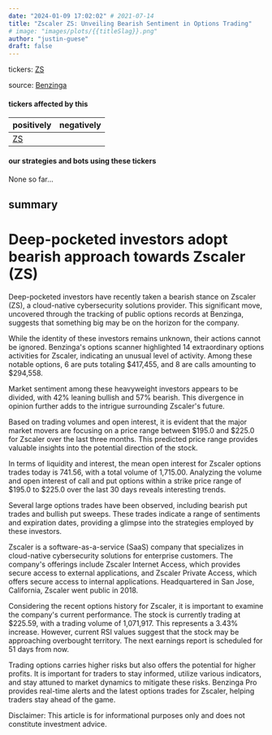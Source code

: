 ```yaml
---
date: "2024-01-09 17:02:02" # 2021-07-14
title: "Zscaler ZS: Unveiling Bearish Sentiment in Options Trading"
# image: "images/plots/{{titleSlag}}.png"
author: "justin-guese"
draft: false
---
```

tickers: <a href='https://finance.yahoo.com/quote/ZS' target='_blank'>ZS</a> 

source: <a href='https://www.benzinga.com/markets/options/24/01/36561059/zscaler-options-trading-a-deep-dive-into-market-sentiment' target='_blank'>Benzinga</a>

#### tickers affected by this

| positively | negatively |
|------------|------------
| <a href='https://finance.yahoo.com/quote/ZS' target='_blank'>ZS</a> |  |

#### our strategies and bots using these tickers

None so far...

## summary

# Deep-pocketed investors adopt bearish approach towards Zscaler (ZS)

Deep-pocketed investors have recently taken a bearish stance on Zscaler (ZS), a cloud-native cybersecurity solutions provider. This significant move, uncovered through the tracking of public options records at Benzinga, suggests that something big may be on the horizon for the company.

While the identity of these investors remains unknown, their actions cannot be ignored. Benzinga's options scanner highlighted 14 extraordinary options activities for Zscaler, indicating an unusual level of activity. Among these notable options, 6 are puts totaling $417,455, and 8 are calls amounting to $294,558.

Market sentiment among these heavyweight investors appears to be divided, with 42% leaning bullish and 57% bearish. This divergence in opinion further adds to the intrigue surrounding Zscaler's future.

Based on trading volumes and open interest, it is evident that the major market movers are focusing on a price range between $195.0 and $225.0 for Zscaler over the last three months. This predicted price range provides valuable insights into the potential direction of the stock.

In terms of liquidity and interest, the mean open interest for Zscaler options trades today is 741.56, with a total volume of 1,715.00. Analyzing the volume and open interest of call and put options within a strike price range of $195.0 to $225.0 over the last 30 days reveals interesting trends.

Several large options trades have been observed, including bearish put trades and bullish put sweeps. These trades indicate a range of sentiments and expiration dates, providing a glimpse into the strategies employed by these investors.

Zscaler is a software-as-a-service (SaaS) company that specializes in cloud-native cybersecurity solutions for enterprise customers. The company's offerings include Zscaler Internet Access, which provides secure access to external applications, and Zscaler Private Access, which offers secure access to internal applications. Headquartered in San Jose, California, Zscaler went public in 2018.

Considering the recent options history for Zscaler, it is important to examine the company's current performance. The stock is currently trading at $225.59, with a trading volume of 1,071,917. This represents a 3.43% increase. However, current RSI values suggest that the stock may be approaching overbought territory. The next earnings report is scheduled for 51 days from now.

Trading options carries higher risks but also offers the potential for higher profits. It is important for traders to stay informed, utilize various indicators, and stay attuned to market dynamics to mitigate these risks. Benzinga Pro provides real-time alerts and the latest options trades for Zscaler, helping traders stay ahead of the game.

Disclaimer: This article is for informational purposes only and does not constitute investment advice.